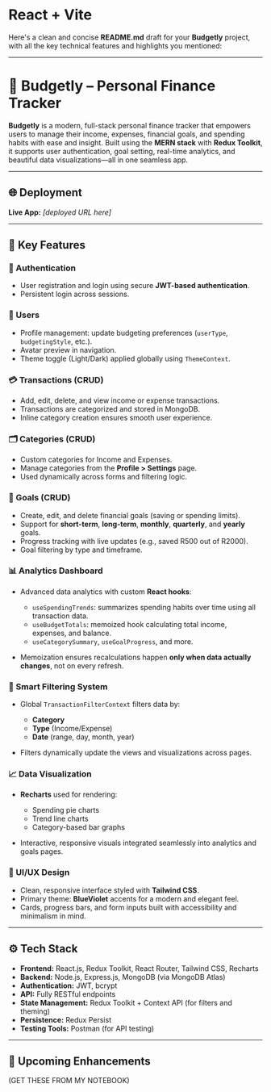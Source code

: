 # React + Vite

Here's a clean and concise **README.md** draft for your **Budgetly** project, with all the key technical features and highlights you mentioned:

---

# 💸 Budgetly – Personal Finance Tracker

**Budgetly** is a modern, full-stack personal finance tracker that empowers users to manage their income, expenses, financial goals, and spending habits with ease and insight. Built using the **MERN stack** with **Redux Toolkit**, it supports user authentication, goal setting, real-time analytics, and beautiful data visualizations—all in one seamless app.

---

## 🌐 Deployment

**Live App:** *\[deployed URL here]*

---

## 🚀 Key Features

### 🔐 Authentication

* User registration and login using secure **JWT-based authentication**.
* Persistent login across sessions.

### 👤 Users

* Profile management: update budgeting preferences (`userType`, `budgetingStyle`, etc.).
* Avatar preview in navigation.
* Theme toggle (Light/Dark) applied globally using `ThemeContext`.

### 💳 Transactions (CRUD)

* Add, edit, delete, and view income or expense transactions.
* Transactions are categorized and stored in MongoDB.
* Inline category creation ensures smooth user experience.

### 🗂️ Categories (CRUD)

* Custom categories for Income and Expenses.
* Manage categories from the **Profile > Settings** page.
* Used dynamically across forms and filtering logic.

### 🎯 Goals (CRUD)

* Create, edit, and delete financial goals (saving or spending limits).
* Support for **short-term**, **long-term**, **monthly**, **quarterly**, and **yearly** goals.
* Progress tracking with live updates (e.g., saved R500 out of R2000).
* Goal filtering by type and timeframe.

### 📊 Analytics Dashboard

* Advanced data analytics with custom **React hooks**:

  * `useSpendingTrends`: summarizes spending habits over time using all transaction data.
  * `useBudgetTotals`: memoized hook calculating total income, expenses, and balance.
  * `useCategorySummary`, `useGoalProgress`, and more.
* Memoization ensures recalculations happen **only when data actually changes**, not on every refresh.

### 🧠 Smart Filtering System

* Global `TransactionFilterContext` filters data by:

  * **Category**
  * **Type** (Income/Expense)
  * **Date** (range, day, month, year)
* Filters dynamically update the views and visualizations across pages.

### 📈 Data Visualization

* **Recharts** used for rendering:

  * Spending pie charts
  * Trend line charts
  * Category-based bar graphs
* Interactive, responsive visuals integrated seamlessly into analytics and goals pages.

### 🎨 UI/UX Design

* Clean, responsive interface styled with **Tailwind CSS**.
* Primary theme: **BlueViolet** accents for a modern and elegant feel.
* Cards, progress bars, and form inputs built with accessibility and minimalism in mind.

---

## ⚙️ Tech Stack

* **Frontend:** React.js, Redux Toolkit, React Router, Tailwind CSS, Recharts
* **Backend:** Node.js, Express.js, MongoDB (via MongoDB Atlas)
* **Authentication:** JWT, bcrypt
* **API:** Fully RESTful endpoints
* **State Management:** Redux Toolkit + Context API (for filters and theming)
* **Persistence:** Redux Persist
* **Testing Tools:** Postman (for API testing)

---

## 📁 Upcoming Enhancements

(GET THESE FROM MY NOTEBOOK)

